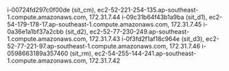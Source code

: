 i-00724fd297c0f00de (sit_cm), ec2-52-221-254-135.ap-southeast-1.compute.amazonaws.com, 172.31.7.44
i-09c31b64f43b1a9ba (sit_d1), ec2-54-179-178-17.ap-southeast-1.compute.amazonaws.com, 172.31.7.45
i-0a36e1a1bf37a2cbb (sit_d2), ec2-52-77-230-249.ap-southeast-1.compute.amazonaws.com, 172.31.7.43
i-0f3fd2f1af18c964e (sit_d3), ec2-52-77-221-97.ap-southeast-1.compute.amazonaws.com, 172.31.7.46
i-0598663189a357460 (sit_rm), ec2-54-255-144-241.ap-southeast-1.compute.amazonaws.com, 172.31.7.42